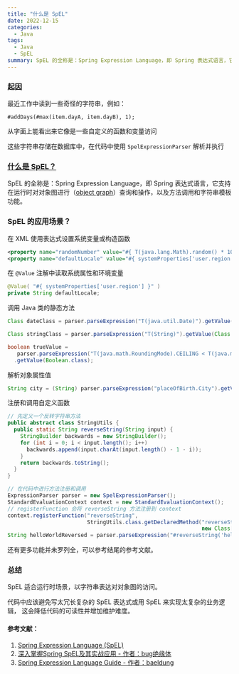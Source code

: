 ```yaml
---
title: "什么是 SpEL"
date: 2022-12-15
categories:
  - Java
tags:
  - Java
  - SpEL
summary: SpEL 的全称是：Spring Expression Language，即 Spring 表达式语言，它支持在运行时对对象图进行（object graph）查询和操作，以及方法调用和字符串模板功能。
---
```

### 起因
最近工作中读到一些奇怪的字符串，例如：

`#addDays(#max(item.dayA, item.dayB), 1);`

从字面上能看出来它像是一些自定义的函数和变量访问

这些字符串存储在数据库中，在代码中使用 `SpelExpressionParser` 解析并执行

### [什么是 SpEL？](https://docs.spring.io/spring-framework/docs/3.0.x/reference/expressions.html) 

SpEL 的全称是：Spring Expression Language，即 Spring 表达式语言，它支持在运行时对对象图进行（[object graph](https://en.wikipedia.org/wiki/Object_graph)）查询和操作，以及方法调用和字符串模板功能。
	
	
### SpEL 的应用场景？
在 XML 使用表达式设置系统变量或构造函数
```XML
<property name="randomNumber" value="#{ T(java.lang.Math).random() * 100.0 }"/>
<property name="defaultLocale" value="#{ systemProperties['user.region'] }"/>
```

在 `@Value` 注解中读取系统属性和环境变量
```Java
@Value( "#{ systemProperties['user.region'] }" )
private String defaultLocale;
```

调用 Java 类的静态方法
```Java
Class dateClass = parser.parseExpression("T(java.util.Date)").getValue(Class.class);

Class stringClass = parser.parseExpression("T(String)").getValue(Class.class);

boolean trueValue = 
   parser.parseExpression("T(java.math.RoundingMode).CEILING < T(java.math.RoundingMode).FLOOR")
  .getValue(Boolean.class);
```
解析对象属性值
``` Java
String city = (String) parser.parseExpression("placeOfBirth.City").getValue(context);
```

注册和调用自定义函数
```java
// 先定义一个反转字符串方法
public abstract class StringUtils {
  public static String reverseString(String input) {
    StringBuilder backwards = new StringBuilder();
    for (int i = 0; i < input.length(); i++) 
      backwards.append(input.charAt(input.length() - 1 - i));
    }
    return backwards.toString();
  }
}
```

```java
// 在代码中进行方法注册和调用
ExpressionParser parser = new SpelExpressionParser();
StandardEvaluationContext context = new StandardEvaluationContext();
// registerFunction 会将 reverseString 方法注册到 context
context.registerFunction("reverseString", 
                         StringUtils.class.getDeclaredMethod("reverseString", 
                                                             new Class[] { String.class }));
String helloWorldReversed = parser.parseExpression("#reverseString('hello')").getValue(context, String.class);
```

还有更多功能并未罗列全，可以参考结尾的参考文献。

### 总结
SpEL 适合运行时场景，以字符串表达对对象图的访问。

代码中应该避免写太冗长复杂的 SpEL 表达式或用 SpEL 来实现太复杂的业务逻辑， 这会降低代码的可读性并增加维护难度。

#### 参考文献：

1. [Spring Expression Language (SpEL)](https://docs.spring.io/spring-framework/docs/3.0.x/reference/expressions.html) 
2. [深入掌握Spring SpEL及其实战应用 - 作者：bug绝缘体](https://zhuanlan.zhihu.com/p/149920813)
3. [Spring Expression Language Guide - 作者：baeldung](https://www.baeldung.com/spring-expression-language)

